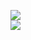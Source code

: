[![](https://img.shields.io/badge/Made%20With-Github%20Spray-lightgrey.svg?style=for-the-badge&logo=github)](https://github.com/Annihil/github-spray#4935)  
[![](https://i.imgur.com/2DrTn0Z.gif)](https://github.com/Annihil/github-spray)
